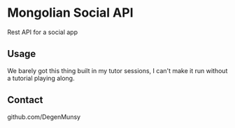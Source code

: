 # Mongolian Social API

Rest API for a social app


## Usage

We barely got this thing built in my tutor sessions, I can't make it run without a tutorial playing along.

## Contact

github.com/DegenMunsy

